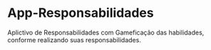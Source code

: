 # App-Responsabilidades
Aplictivo de Responsabilidades com Gameficação das habilidades, conforme realizando suas responsabilidades.
